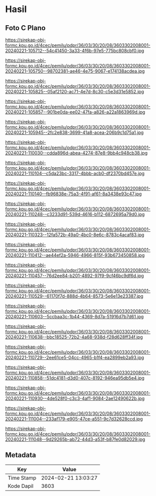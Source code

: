 # Hasil

## Foto C Plano

https://sirekap-obj-formc.kpu.go.id/4cec/pemilu/pdpr/36/03/30/20/08/3603302008001-20240221-105712--54c41450-3a33-4f6b-97e5-775bc808cbf0.jpg

https://sirekap-obj-formc.kpu.go.id/4cec/pemilu/pdpr/36/03/30/20/08/3603302008001-20240221-105750--98702381-ae46-4e75-9067-e174138acdea.jpg

https://sirekap-obj-formc.kpu.go.id/4cec/pemilu/pdpr/36/03/30/20/08/3603302008001-20240221-105825--05af2120-ac71-4e7d-8c30-c5e3d31e5852.jpg

https://sirekap-obj-formc.kpu.go.id/4cec/pemilu/pdpr/36/03/30/20/08/3603302008001-20240221-105857--901be0da-ee02-47fa-a826-a22a1863969d.jpg

https://sirekap-obj-formc.kpu.go.id/4cec/pemilu/pdpr/36/03/30/20/08/3603302008001-20240221-105945--2fc2e838-3699-41a8-acea-206b9c1d75a1.jpg

https://sirekap-obj-formc.kpu.go.id/4cec/pemilu/pdpr/36/03/30/20/08/3603302008001-20240221-110030--cdda896d-abea-4274-87e8-9bb4c948cb38.jpg

https://sirekap-obj-formc.kpu.go.id/4cec/pemilu/pdpr/36/03/30/20/08/3603302008001-20240221-110104--c5da23bc-3317-4bbb-acb0-df2370bd457e.jpg

https://sirekap-obj-formc.kpu.go.id/4cec/pemilu/pdpr/36/03/30/20/08/3603302008001-20240221-110140--fb96838e-75a3-4f91-af61-8a3438e93c47.jpg

https://sirekap-obj-formc.kpu.go.id/4cec/pemilu/pdpr/36/03/30/20/08/3603302008001-20240221-110248--c3233d91-539d-4616-b112-6872695a79d0.jpg

https://sirekap-obj-formc.kpu.go.id/4cec/pemilu/pdpr/36/03/30/20/08/3603302008001-20240221-110323--12fa572b-49a0-4bc0-8e6c-8783c4acaf83.jpg

https://sirekap-obj-formc.kpu.go.id/4cec/pemilu/pdpr/36/03/30/20/08/3603302008001-20240221-110412--ae44ef2a-5946-4966-815f-93b673450858.jpg

https://sirekap-obj-formc.kpu.go.id/4cec/pemilu/pdpr/36/03/30/20/08/3603302008001-20240221-110457--76d2ee84-b201-4892-97f9-9cf46bc9df6d.jpg

https://sirekap-obj-formc.kpu.go.id/4cec/pemilu/pdpr/36/03/30/20/08/3603302008001-20240221-110529--61170f7d-888d-4b64-8573-5e6e13e23387.jpg

https://sirekap-obj-formc.kpu.go.id/4cec/pemilu/pdpr/36/03/30/20/08/3603302008001-20240221-110603--5ccbaa3c-1b44-4369-8d7a-51916d7b7d61.jpg

https://sirekap-obj-formc.kpu.go.id/4cec/pemilu/pdpr/36/03/30/20/08/3603302008001-20240221-110638--bbc18525-72b2-4a68-938d-f28d628ff34f.jpg

https://sirekap-obj-formc.kpu.go.id/4cec/pemilu/pdpr/36/03/30/20/08/3603302008001-20240221-110729--2ee61ce5-04cc-4965-b1f4-ea2899eb2a93.jpg

https://sirekap-obj-formc.kpu.go.id/4cec/pemilu/pdpr/36/03/30/20/08/3603302008001-20240221-110858--51dc4181-d3d0-407c-8192-946ea95db5e4.jpg

https://sirekap-obj-formc.kpu.go.id/4cec/pemilu/pdpr/36/03/30/20/08/3603302008001-20240221-110930--4de528f0-c3c3-4af1-9084-2ae12490622b.jpg

https://sirekap-obj-formc.kpu.go.id/4cec/pemilu/pdpr/36/03/30/20/08/3603302008001-20240221-111004--233af179-e905-47ce-a551-9c7d32628ccd.jpg

https://sirekap-obj-formc.kpu.go.id/4cec/pemilu/pdpr/36/03/30/20/08/3603302008001-20240221-111048--9d29265b-ab72-44d3-a53f-b87fe0d82029.jpg


## Metadata

| Key        | Value               |
| ---------- | ------------------- |
| Time Stamp | 2024-02-21 13:03:27 |
| Kode Dapil | 3603                |



